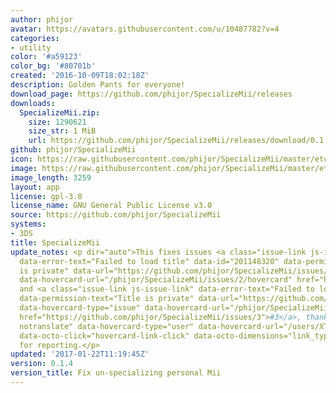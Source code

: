 ```yaml
---
author: phijor
avatar: https://avatars.githubusercontent.com/u/10487782?v=4
categories:
- utility
color: '#a59123'
color_bg: '#80701b'
created: '2016-10-09T18:02:18Z'
description: Golden Pants for everyone!
download_page: https://github.com/phijor/SpecializeMii/releases
downloads:
  SpecializeMii.zip:
    size: 1290621
    size_str: 1 MiB
    url: https://github.com/phijor/SpecializeMii/releases/download/0.1.4/SpecializeMii.zip
github: phijor/SpecializeMii
icon: https://raw.githubusercontent.com/phijor/SpecializeMii/master/etc/icon.png
image: https://raw.githubusercontent.com/phijor/SpecializeMii/master/etc/banner.png
image_length: 3259
layout: app
license: gpl-3.0
license_name: GNU General Public License v3.0
source: https://github.com/phijor/SpecializeMii
systems:
- 3DS
title: SpecializeMii
update_notes: <p dir="auto">This fixes issues <a class="issue-link js-issue-link"
  data-error-text="Failed to load title" data-id="201148320" data-permission-text="Title
  is private" data-url="https://github.com/phijor/SpecializeMii/issues/2" data-hovercard-type="issue"
  data-hovercard-url="/phijor/SpecializeMii/issues/2/hovercard" href="https://github.com/phijor/SpecializeMii/issues/2">#2</a>
  and <a class="issue-link js-issue-link" data-error-text="Failed to load title" data-id="201727055"
  data-permission-text="Title is private" data-url="https://github.com/phijor/SpecializeMii/issues/3"
  data-hovercard-type="issue" data-hovercard-url="/phijor/SpecializeMii/issues/3/hovercard"
  href="https://github.com/phijor/SpecializeMii/issues/3">#3</a>, thanks to <a class="user-mention
  notranslate" data-hovercard-type="user" data-hovercard-url="/users/XT-8147/hovercard"
  data-octo-click="hovercard-link-click" data-octo-dimensions="link_type:self" href="https://github.com/XT-8147">@XT-8147</a>
  for reporting.</p>
updated: '2017-01-22T11:19:45Z'
version: 0.1.4
version_title: Fix un-specializing personal Mii
---
```

